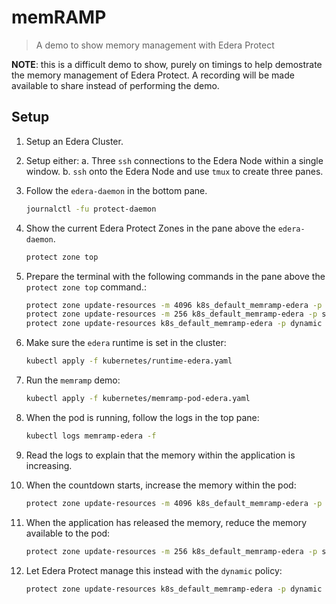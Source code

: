 # memRAMP

> A demo to show memory management with Edera Protect

**NOTE**: this is a difficult demo to show, purely on timings to help demostrate
the memory management of Edera Protect. A recording will be made available to
share instead of performing the demo.

## Setup

1. Setup an Edera Cluster.
1. Setup either:
  a. Three `ssh` connections to the Edera Node within a single window.
  b. `ssh` onto the Edera Node and use `tmux` to create three panes.
1. Follow the `edera-daemon` in the bottom pane.
  
    ```sh
    journalctl -fu protect-daemon
    ```

1. Show the current Edera Protect Zones in the pane above the `edera-daemon`.

    ```sh
    protect zone top
    ```

1. Prepare the terminal with the following commands in the pane above the
`protect zone top` command.:

    ```sh
    protect zone update-resources -m 4096 k8s_default_memramp-edera -p static
    protect zone update-resources -m 256 k8s_default_memramp-edera -p static
    protect zone update-resources k8s_default_memramp-edera -p dynamic
    ```

1. Make sure the `edera` runtime is set in the cluster:

    ```sh
    kubectl apply -f kubernetes/runtime-edera.yaml
    ```

1. Run the `memramp` demo:

    ```sh
    kubectl apply -f kubernetes/memramp-pod-edera.yaml
    ```

1. When the pod is running, follow the logs in the top pane:

    ```sh
    kubectl logs memramp-edera -f
    ```

1. Read the logs to explain that the memory within the application is
increasing.
1. When the countdown starts, increase the memory within the pod:

    ```sh
    protect zone update-resources -m 4096 k8s_default_memramp-edera -p static
    ```

1. When the application has released the memory, reduce the memory available to
the pod:

    ```sh
    protect zone update-resources -m 256 k8s_default_memramp-edera -p static
    ```

1. Let Edera Protect manage this instead with the `dynamic` policy:

    ```sh
    protect zone update-resources k8s_default_memramp-edera -p dynamic
    ```
